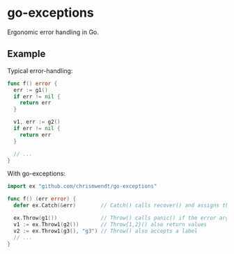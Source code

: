 # go-exceptions

Ergonomic error handling in Go.

## Example

Typical error-handling:

```go
func f() error {
  err := g1()
  if err != nil {
    return err
  }

  v1, err := g2()
  if err != nil {
    return err
  }

  // ...
}
```

With go-exceptions:

```go
import ex "github.com/chrismwendt/go-exceptions"

func f() (err error) {
  defer ex.Catch(&err)        // Catch() calls recover() and assigns the error to &err

  ex.Throw(g1())              // Throw() calls panic() if the error argument is not nil
  v1 := ex.Throw1(g2())       // Throw{1,2}() also return values
  v2 := ex.Throw1(g3(), "g3") // Throw() also accepts a label
  // ...
}
```

